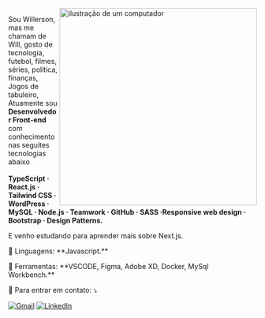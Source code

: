 <img src="https://raw.githubusercontent.com/MicaelliMedeiros/micaellimedeiros/master/image/computer-illustration.png" alt="ilustração de um computador" min-width="400px" max-width="400px" width="400px" align="right">

<p align="left"> 
  Sou Willerson, mas me chamam de Will, gosto de tecnologia, futebol, filmes, séries, política, finanças, Jogos de tabuleiro, Atuamente sou <strong>Desenvolvedor Front-end</strong> com conhecimento nas seguites tecnologias abaixo<br><br>
<strong>TypeScript · React.js · Tailwind CSS · WordPress · MySQL · Node.js · Teamwork · GitHub · SASS ·Responsive web design · Bootstrap · Design Patterns.</strong>

  E venho estudando para aprender mais sobre Next.js. 
</p>

<p align="left">
  🦄 Linguagens: **Javascript.**
</p>

<p align="left">
  💼 Ferramentas: **VSCODE, Figma, Adobe XD, Docker, MySql Workbench.**
</p>

<p align="left">
  💌 Para entrar em contato: ⤵️
</p>

<p align="left">
  <a href="mailto:willerson.miranda@gmail.com" title="Gmail">
  <img src="https://img.shields.io/badge/-Gmail-FF0000?style=flat-square&labelColor=FF0000&logo=gmail&logoColor=white&link=LINK-DO-SEU-GMAIL" alt="Gmail"/></a>
  <a href="https://www.linkedin.com/in/willerson-miranda/" title="LinkedIn">
  <img src="https://img.shields.io/badge/-Linkedin-0e76a8?style=flat-square&logo=Linkedin&logoColor=white&link=LINK-DO-SEU-LINKEDIN" alt="LinkedIn"/></a>
</p>
